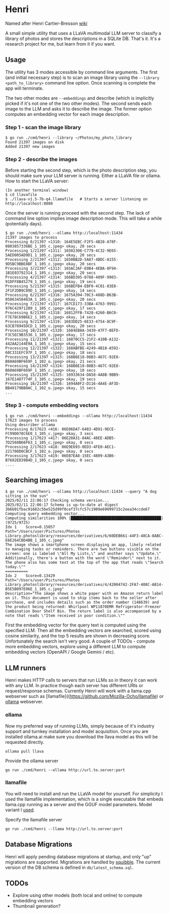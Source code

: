 # Henri

Named after Henri Cartier-Bresson [wiki](https://en.wikipedia.org/wiki/Henri_Cartier-Bresson)

A small simple utility that uses a LLaVA multimodal LLM server to classify a library of photos and stores the descriptions in a SQLite DB. That's it. It's a research project for me, but learn from it if you want.

## Usage

The utility has 3 modes accessible by command line arguments. The first (and initial necessary step) is to scan an image library using the `--library <path_to_library>` command line option. Once scanning is complete the app will terminate.

The two other modes are `--embeddings` and describe (which is implicitly picked if it's not one of the two other modes). The second sends each image to the LLM and asks it to describe the image. The former option computes an embedding vector for each image description.

### Step 1 - scan the image library
```
$ go run ./cmd/henri --library ~/Photos/my_photo_library
Found 21397 images on disk
Added 21397 new images
```

### Step 2 - describe the images
Before starting the second step, which is the photo description step, you should make sure your LLM server is running. Either a LLaVA file or ollama. How to start the LLaVA server:

```
(In another terminal window)
$ cd llavafile
$ ./llava-v1.5-7b-q4.llamafile   # Starts a server listening on http://localhost:8080
```

Once the server is running proceed with the second step. The lack of command line option implies image description mode. This will take a while (potentially days).

```
$ go run ./cmd/henri --ollama http://localhost:11434
21397 images to process
Processing 0/21397 <1310: 164E5EBC-F2F5-4B28-A78F-0803857336BE_1_105_c.jpeg> okay, 20 secs
Processing 1/21397 <1311: 16502306-C779-4C32-9E65-5AED005AD9D1_1_105_c.jpeg> okay, 20 secs
Processing 2/21397 <1312: 1650BB2D-5A87-4BDC-A155-9D5BC9BBE8BF_1_105_c.jpeg> okay, 20 secs
Processing 3/21397 <1313: 165AC2AF-E0B4-4EBA-8F94-1B1E03792314_1_105_c.jpeg> okay, 20 secs
Processing 4/21397 <1314: 166BD395-0788-409F-9903-91DFF8B45279_1_105_c.jpeg> okay, 19 secs
Processing 5/21397 <1315: 166BEFB4-EBF0-4C01-83E8-2F1F2DB9C89D_1_105_c.jpeg> okay, 14 secs
Processing 6/21397 <1316: 1675A394-70C3-408D-B63B-05063458483A_1_105_c.jpeg> okay, 20 secs
Processing 7/21397 <1317: 167CD173-33BA-4763-9991-976C42971280_1_105_c.jpeg> okay, 17 secs
Processing 8/21397 <1318: 16812FFB-7428-4260-B6C0-F7E78C69B6E2_1_105_c.jpeg> okay, 14 secs
Processing 9/21397 <1319: 1683DD25-6E33-4754-8C9F-63CB78945DCD_1_105_c.jpeg> okay, 20 secs
Processing 10/21397 <1320: 1684EB8A-3439-47F7-8EFD-F3C5EC9B3536_1_105_c.jpeg> okay, 17 secs
Processing 11/21397 <1321: 16870CC5-21F2-410B-A132-442AA2144E9A_1_105_c.jpeg> okay, 15 secs
Processing 12/21397 <1322: 168ABFBE-4249-4B18-A592-60C331EFC97F_1_105_c.jpeg> okay, 18 secs
Processing 13/21397 <1323: 168B6E18-08B3-467C-92E8-B60A69BF669F_1_102_o.jpeg> okay, 21 secs
Processing 14/21397 <1324: 168B6E18-08B3-467C-92E8-B60A69BF669F_1_105_c.jpeg> okay, 18 secs
Processing 15/21397 <1325: 16933634-DA58-4A8B-9BB9-167E14D7774F_1_105_c.jpeg> okay, 19 secs
Processing 16/21397 <1326: 1694A0F2-D116-4A4E-AF3D-BB40179BB0AC_1_102_o.jpeg> okay, 15 secs
...
```

### Step 3 - compute embedding vectors

```
$ go run ./cmd/henri --embeddings --ollama http://localhost:11434
17623 images to process
Using describer ollama
Processing 0/17623 <416: 06E06DA7-6483-4D91-9ECE-FC99D078C6E0_1_105_c.jpeg> okay, 3 secs
Processing 1/17623 <417: 06E20A31-84AC-48EE-ADB5-7D2568B66F63_1_105_c.jpeg> okay, 0 secs
Processing 2/17623 <418: 06E9E693-0ED3-4FE0-AEC1-221708D0CBCF_1_102_o.jpeg> okay, 0 secs
Processing 3/17623 <419: 06EB7EA8-15EC-4809-A3B6-B7682ED39B4D_1_105_c.jpeg> okay, 0 secs
....
```

## Searching images

```
$ go run ./cmd/henri --ollama http://localhost:11434 --query "A dog sitting in the sun"
2025/02/11 22:06:17 Checking schema version...
2025/02/11 22:06:17 Schema is up-to-date at digest 3b6b01fbac91682c5be525d99f0cef37cfc57c1909e69099715c2eea34ccde67
Computing query embedding vector...
Computing similarities 100% |████████████████████████████████████████| (9725/9725)
Idx 1    Score=0.15057
Path="/Users/user/Pictures/Photos Library.photoslibrary/resources/derivatives/6/60DEB661-44F3-48CA-8ABC-E6E264CBD4BB_1_105_c.jpeg"
The image shows a smartphone screen displaying an app, likely related to managing tasks or reminders. There are two buttons visible on the screen: one is labeled \"All My Lists,\" and another says \"Update.\" Additionally, there's a button with the word \"Reminder\" next to it. The phone also has some text at the top of the app that reads \"Search today.\""
==========
Idx 2    Score=0.13429
Path="/Users/user/Pictures/Photos Library.photoslibrary/resources/derivatives/4/42004742-2FA7-408C-AB14-B5E5B097E06E_1_105_c.jpeg"
Description="The image shows a white paper with an Amazon return label on it. This document is used to ship items back to the seller after purchase, and includes details such as the order number (148639) and the product being returned: Whirlpool WP11870EMR Refrigerator-Freezer Combination Door Shelf Bin. The return label is also accompanied by a note that reads \"Item received in poor condition.\""
```

First the embedding vector for the query text is computed using the specified LLM. Then all the embedding vectors are searched, scored using cosine similarity, and the top 5 results are shown in decreasing score. Unfortunately the search isn't very good. A couple of TODOs - compute more embedding vectors, explore using a different LLM to compute embedding vectors (OpenAPI / Google Gemini / etc).

## LLM runners

Henri makes HTTP calls to servers that run LLMs so in theory it can work with any LLM. In practice though each server has different URls or request/response schemas. Currently Henri will work with a llama.cpp webserver such as [llamafile]((https://github.com/Mozilla-Ocho/llamafile) or [ollama](https://ollama.com/) webserver.

### ollama

Now my preferred way of running LLMs, simply because of it's industry support and turnkey installation and model acquisition. Once you are installed ollama.ai make sure you download the llava model as this will be requested directly.

```
ollama pull llava
```

Provide the ollama server

```
go run ./cmd/henri --ollama http://url.to.server:port
```

### llamafile

You will need to install and run the LLaVA model for yourself. For simplicity I used the llamafile implementation, which is a single executable that embeds llama.cpp running as a server and the GGUF model parameters. Model variant I [used](https://huggingface.co/jartine/llava-v1.5-7B-GGUF/blob/main/llava-v1.5-7b-q4.llamafile).

Specify the llamafile server

```
go run ./cmd/henri --llama http://url.to.server:port
```

## Database Migrations

Henri will apply pending database migrations at startup, and only "up" migrations are supported. Migrations are handled by [squibble](https://github.com/tailscale/squibble). The current version of the DB schema is defined in `db/latest_schema.sql`.

## TODOs

- Explore using other models (both local and online) to compute embedding vectors
- Thumbnail generation?
